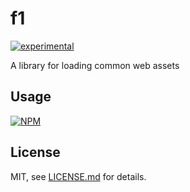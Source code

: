 # f1

[![experimental](http://badges.github.io/stability-badges/dist/experimental.svg)](http://github.com/badges/stability-badges)

A library for loading common web assets 

## Usage

[![NPM](https://nodei.co/npm/preloader.png)](https://www.npmjs.com/package/preloader)

## License

MIT, see [LICENSE.md](https://github.com/Jam3/preloader/blob/master/LICENSE.md) for details.
